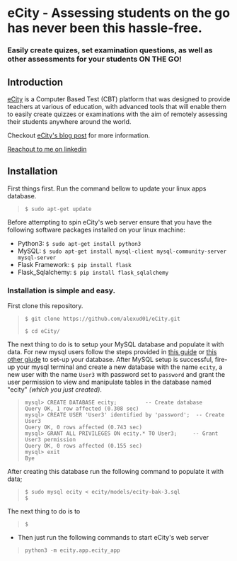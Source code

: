 # eCity  -  Assessing students on the go has never been this hassle-free.
### Easily create quizes, set examination questions, as well as other assessments for your students ON THE GO!

## Introduction
[eCity](https://ecity.xandex.tech) is a Computer Based Test (CBT) platform that
was designed to provide teachers at various of education, with advanced tools
that will enable them to easily create quizzes or examinations with the aim
of remotely assessing their  students anywhere around the world.

Checkout [eCity's blog post](https://www.linkedin.com/pulse/my-first-attempt-creating-computer-based-test-cbt-app-ikpeama) for more information.

[Reachout to me on linkedin](https://www.linkedin.com/in/alexander-ikpeama-442296244)


## Installation
First things first. Run the command bellow to update your linux apps database.
> `$ sudo apt-get update`
>
Before attempting to spin eCity's web server ensure that you have the
following software packages installed on your linux machine:

 - Python3:  `$ sudo apt-get install python3`
 - MySQL:  `$ sudo apt-get install mysql-client mysql-community-server mysql-server`
 - Flask Framework:  `$ pip install flask`
 - Flask_Sqlalchemy:  `$ pip install flask_sqlalchemy`

### Installation is simple and easy.
First clone this repository.
> ```
> $ git clone https://github.com/alexud01/eCity.git
>
> $ cd eCity/
> ```

The next thing to do is to setup your MySQL database and populate it with data. 
For new mysql users follow the steps provided in [this guide](https://phoenixnap.com/kb/install-mysql-ubuntu-20-04) 
or [this other giude](https://www.digitalocean.com/community/tutorials/how-to-install-mysql-on-ubuntu-20-04) to set-up your database. 
After MySQL setup is successful, fire-up your mysql terminal and create a new
database with the name `ecity`, a new user with the name `User3` with password set to `password`
and grant the user permission to view and manipulate tables in the database named "ecity" _(which you just created)_.
> ```
> mysql> CREATE DATABASE ecity;         -- Create database
> Query OK, 1 row affected (0.308 sec)
> mysql> CREATE USER 'User3' identified by 'password';  -- Create User3
> Query OK, 0 rows affected (0.743 sec)
> mysql> GRANT ALL PRIVILEGES ON ecity.* TO User3;     -- Grant User3 permission
> Query OK, 0 rows affected (0.155 sec)
> mysql> exit
> Bye
> ```

After creating this database run the following command to populate it with data;
> ```
> $ sudo mysql ecity < ecity/models/ecity-bak-3.sql
> $
> ```

The next thing to do is to 
> ```
> $ 
> ```
* Then just run the following commands to start eCity's web server
> ```
> python3 -m ecity.app.ecity_app
> ```
